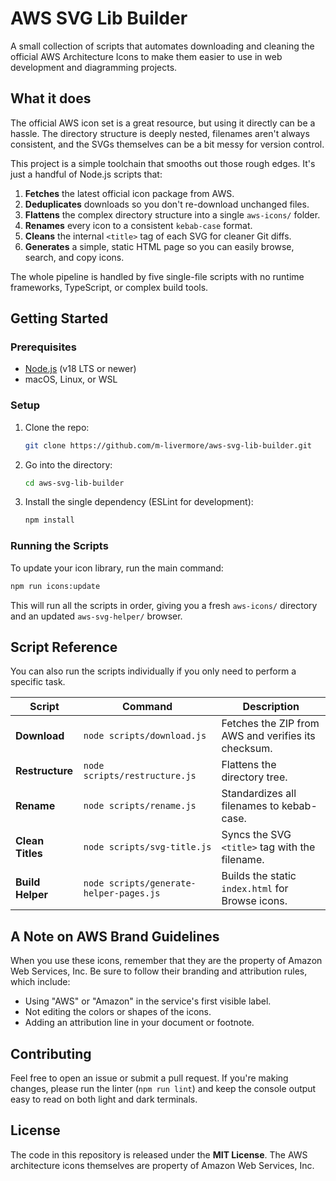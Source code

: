 # AWS SVG Lib Builder

A small collection of scripts that automates downloading and cleaning the official AWS Architecture Icons to make them easier to use in web development and diagramming projects.


## What it does

The official AWS icon set is a great resource, but using it directly can be a hassle. The directory structure is deeply nested, filenames aren't always consistent, and the SVGs themselves can be a bit messy for version control.

This project is a simple toolchain that smooths out those rough edges. It's just a handful of Node.js scripts that:

1.  **Fetches** the latest official icon package from AWS.
2.  **Deduplicates** downloads so you don't re-download unchanged files.
3.  **Flattens** the complex directory structure into a single `aws-icons/` folder.
4.  **Renames** every icon to a consistent `kebab-case` format.
5.  **Cleans** the internal `<title>` tag of each SVG for cleaner Git diffs.
6.  **Generates** a simple, static HTML page so you can easily browse, search, and copy icons.

The whole pipeline is handled by five single-file scripts with no runtime frameworks, TypeScript, or complex build tools.

## Getting Started

### Prerequisites

* [Node.js](https://nodejs.org/) (v18 LTS or newer)
* macOS, Linux, or WSL

### Setup

1.  Clone the repo:
    ```bash
    git clone https://github.com/m-livermore/aws-svg-lib-builder.git
    ```
2.  Go into the directory:
    ```bash
    cd aws-svg-lib-builder
    ```
3.  Install the single dependency (ESLint for development):
    ```bash
    npm install
    ```

### Running the Scripts

To update your icon library, run the main command:

```bash
npm run icons:update
````

This will run all the scripts in order, giving you a fresh `aws-icons/` directory and an updated `aws-svg-helper/` browser.

## Script Reference

You can also run the scripts individually if you only need to perform a specific task.

| Script | Command | Description |
|---|---|---|
| **Download** | `node scripts/download.js` | Fetches the ZIP from AWS and verifies its checksum. |
| **Restructure** | `node scripts/restructure.js` | Flattens the directory tree. |
| **Rename** | `node scripts/rename.js` | Standardizes all filenames to kebab-case. |
| **Clean Titles** | `node scripts/svg-title.js` | Syncs the SVG `<title>` tag with the filename. |
| **Build Helper** | `node scripts/generate-helper-pages.js` | Builds the static `index.html` for Browse icons. |

## A Note on AWS Brand Guidelines

When you use these icons, remember that they are the property of Amazon Web Services, Inc. Be sure to follow their branding and attribution rules, which include:

  * Using "AWS" or "Amazon" in the service's first visible label.
  * Not editing the colors or shapes of the icons.
  * Adding an attribution line in your document or footnote.

## Contributing

Feel free to open an issue or submit a pull request. If you're making changes, please run the linter (`npm run lint`) and keep the console output easy to read on both light and dark terminals.

## License

The code in this repository is released under the **MIT License**. The AWS architecture icons themselves are property of Amazon Web Services, Inc.
